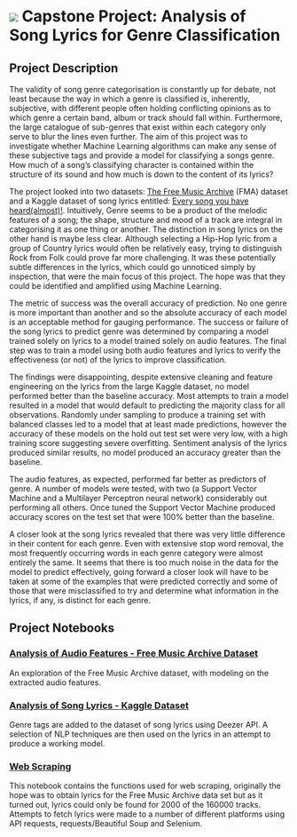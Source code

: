 # ![](https://ga-dash.s3.amazonaws.com/production/assets/logo-9f88ae6c9c3871690e33280fcf557f33.png) Capstone Project: Analysis of Song Lyrics for Genre Classification


## Project Description
The validity of song genre categorisation is constantly up for debate, not least because the way in which a genre is classified is, inherently, subjective, with different people often holding conflicting opinions as to which genre a certain band, album or track should fall within. Furthermore, the large catalogue of sub-genres that exist within each category only serve to blur the lines even further. The aim of this project was to investigate whether Machine Learning algorithms can make any sense of these subjective tags and provide a model for classifying a songs genre. How much of a song’s classifying character is contained within the structure of its sound and how much is down to the content of its lyrics?

The project looked into two datasets: [The Free Music Archive](http://freemusicarchive.org/) (FMA) dataset and a Kaggle dataset of song lyrics entitled: [Every song you have heard(almost)!](https://www.kaggle.com/artimous/every-song-you-have-heard-almost/home). Intuitively, Genre seems to be a product of the melodic features of a song; the shape, structure and mood of a track are integral in categorising it as one thing or another. The distinction in song lyrics on the other hand is maybe less clear. Although selecting a Hip-Hop lyric from a group of Country lyrics would often be relatively easy, trying to distinguish Rock from Folk could prove far more challenging. It was these potentially subtle differences in the lyrics, which could go unnoticed simply by inspection, that were the main focus of this project. The hope was that they could be identified and amplified using Machine Learning.

The metric of success was the overall accuracy of prediction. No one genre is more important than another and so the absolute accuracy of each model is an acceptable method for gauging performance. The success or failure of the song lyrics to predict genre was determined by comparing a model trained solely on lyrics to a model trained solely on audio features. The final step was to train a model using both audio features and lyrics to verify the effectiveness (or not) of the lyrics to improve classification.

The findings were disappointing, despite extensive cleaning and feature engineering on the lyrics from the large Kaggle dataset, no model performed better than the baseline accuracy. Most attempts to train a model resulted in a model that would default to predicting the majority class for all observations. Randomly under sampling to produce a training set with balanced classes led to a model that at least made predictions, however the accuracy of these models on the hold out test set were very low, with a high training score suggesting severe overfitting. Sentiment analysis of the lyrics produced similar results, no model produced an accuracy greater than the baseline.

The audio features, as expected, performed far better as predictors of genre. A number of models were tested, with two (a Support Vector Machine and a Multilayer Perceptron neural network) considerably out performing all others. Once tuned the Support Vector Machine produced accuracy scores on the test set that were 100% better than the baseline.

A closer look at the song lyrics revealed that there was very little difference in their content for each genre. Even with extensive stop word removal, the most frequently occurring words in each genre category were almost entirely the same. It seems that there is too much noise in the data for the model to predict effectively, going forward a closer look will have to be taken at some of the examples that were predicted correctly and some of those that were misclassified to try and determine what information in the lyrics, if any, is distinct for each genre.

## Project Notebooks
### [Analysis of Audio Features - Free Music Archive Dataset](./audio_feature_analysis.ipynb)

An exploration of the Free Music Archive dataset, with modeling on the extracted audio features.

### [Analysis of Song Lyrics - Kaggle Dataset](./lyrics_analysis.ipynb)

Genre tags are added to the dataset of song lyrics using Deezer API. A selection of NLP techniques are then used on the lyrics in an attempt to produce a working model.

### [Web Scraping](./web_scraping.ipynb)

This notebook contains the functions used for web scraping, originally the hope was to obtain lyrics for the Free Music Archive data set but as it turned out, lyrics could only be found for 2000 of the 160000 tracks. Attempts to fetch lyrics were made to a number of different platforms using API requests, requests/Beautiful Soup and Selenium.

